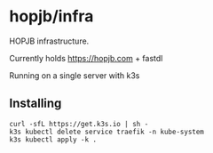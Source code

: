 # hopjb/infra

HOPJB infrastructure.

Currently holds https://hopjb.com + fastdl

Running on a single server with k3s

## Installing

```
curl -sfL https://get.k3s.io | sh -
k3s kubectl delete service traefik -n kube-system
k3s kubectl apply -k .
```
